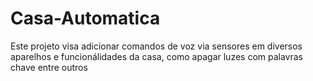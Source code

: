 # Casa-Automatica

  Este projeto visa adicionar comandos de voz via sensores em diversos aparelhos e funcionálidades da casa, como apagar luzes com palavras chave entre outros
